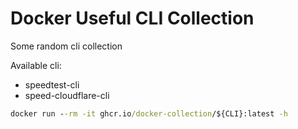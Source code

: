 # Docker Useful CLI Collection

Some random cli collection

Available cli:

- speedtest-cli
- speed-cloudflare-cli

```cmd
docker run --rm -it ghcr.io/docker-collection/${CLI}:latest -h
```

